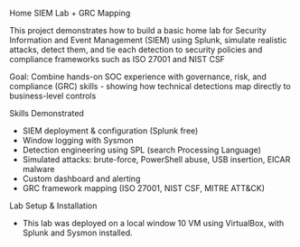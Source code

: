 Home SIEM Lab + GRC Mapping 

This project demonstrates how to build a basic home lab for Security Information and Event Management (SIEM) using Splunk, simulate realistic attacks, detect them, and tie each detection to security policies and compliance frameworks such as ISO 27001 and NIST CSF

Goal: Combine hands-on SOC experience with governance, risk, and compliance (GRC) skills - showing how technical detections map directly to business-level controls 

Skills Demonstrated  
- SIEM deployment & configuration (Splunk free)
- Window logging with Sysmon
- Detection engineering using SPL (search Processing Language)
- Simulated attacks: brute-force, PowerShell abuse, USB insertion, EICAR malware
- Custom dashboard and alerting
- GRC framework mapping (ISO 27001, NIST CSF, MITRE ATT&CK)

Lab Setup & Installation
- This lab was deployed on a local window 10 VM using VirtualBox, with Splunk and Sysmon installed.

